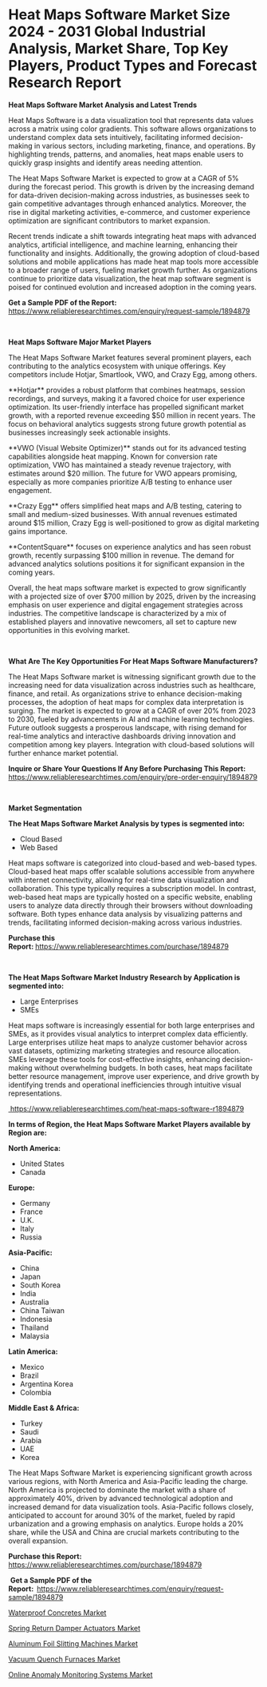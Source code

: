<p><h1>Heat Maps Software Market Size 2024 - 2031 Global Industrial Analysis, Market Share, Top Key Players, Product Types and Forecast Research Report</h1></p><p><strong>Heat Maps Software Market Analysis and Latest Trends</strong></p>
<p><p>Heat Maps Software is a data visualization tool that represents data values across a matrix using color gradients. This software allows organizations to understand complex data sets intuitively, facilitating informed decision-making in various sectors, including marketing, finance, and operations. By highlighting trends, patterns, and anomalies, heat maps enable users to quickly grasp insights and identify areas needing attention.</p><p>The Heat Maps Software Market is expected to grow at a CAGR of 5% during the forecast period. This growth is driven by the increasing demand for data-driven decision-making across industries, as businesses seek to gain competitive advantages through enhanced analytics. Moreover, the rise in digital marketing activities, e-commerce, and customer experience optimization are significant contributors to market expansion. </p><p>Recent trends indicate a shift towards integrating heat maps with advanced analytics, artificial intelligence, and machine learning, enhancing their functionality and insights. Additionally, the growing adoption of cloud-based solutions and mobile applications has made heat map tools more accessible to a broader range of users, fueling market growth further. As organizations continue to prioritize data visualization, the heat map software segment is poised for continued evolution and increased adoption in the coming years.</p></p>
<p><strong>Get a Sample PDF of the Report:&nbsp;</strong> <a href="https://www.reliableresearchtimes.com/enquiry/request-sample/1894879?utm_campaign=1612&utm_medium=2&utm_source=Github&utm_content=ia&utm_term=24102024&utm_id=heat-maps-software">https://www.reliableresearchtimes.com/enquiry/request-sample/1894879</a></p>
<p>&nbsp;</p>
<p><strong>Heat Maps Software Major Market Players</strong></p>
<p><p>The Heat Maps Software Market features several prominent players, each contributing to the analytics ecosystem with unique offerings. Key competitors include Hotjar, Smartlook, VWO, and Crazy Egg, among others. </p><p>**Hotjar** provides a robust platform that combines heatmaps, session recordings, and surveys, making it a favored choice for user experience optimization. Its user-friendly interface has propelled significant market growth, with a reported revenue exceeding $50 million in recent years. The focus on behavioral analytics suggests strong future growth potential as businesses increasingly seek actionable insights.</p><p>**VWO (Visual Website Optimizer)** stands out for its advanced testing capabilities alongside heat mapping. Known for conversion rate optimization, VWO has maintained a steady revenue trajectory, with estimates around $20 million. The future for VWO appears promising, especially as more companies prioritize A/B testing to enhance user engagement.</p><p>**Crazy Egg** offers simplified heat maps and A/B testing, catering to small and medium-sized businesses. With annual revenues estimated around $15 million, Crazy Egg is well-positioned to grow as digital marketing gains importance. </p><p>**ContentSquare** focuses on experience analytics and has seen robust growth, recently surpassing $100 million in revenue. The demand for advanced analytics solutions positions it for significant expansion in the coming years.</p><p>Overall, the heat maps software market is expected to grow significantly with a projected size of over $700 million by 2025, driven by the increasing emphasis on user experience and digital engagement strategies across industries. The competitive landscape is characterized by a mix of established players and innovative newcomers, all set to capture new opportunities in this evolving market.</p></p>
<p>&nbsp;</p>
<p><strong>What Are The Key Opportunities For Heat Maps Software Manufacturers?</strong></p>
<p><p>The Heat Maps Software market is witnessing significant growth due to the increasing need for data visualization across industries such as healthcare, finance, and retail. As organizations strive to enhance decision-making processes, the adoption of heat maps for complex data interpretation is surging. The market is expected to grow at a CAGR of over 20% from 2023 to 2030, fueled by advancements in AI and machine learning technologies. Future outlook suggests a prosperous landscape, with rising demand for real-time analytics and interactive dashboards driving innovation and competition among key players. Integration with cloud-based solutions will further enhance market potential.</p></p>
<p><strong>Inquire or Share Your Questions If Any Before Purchasing This Report:</strong> <a href="https://www.reliableresearchtimes.com/enquiry/pre-order-enquiry/1894879?utm_campaign=1612&utm_medium=2&utm_source=Github&utm_content=ia&utm_term=24102024&utm_id=heat-maps-software">https://www.reliableresearchtimes.com/enquiry/pre-order-enquiry/1894879</a></p>
<p>&nbsp;</p>
<p><strong>Market Segmentation</strong></p>
<p><strong>The Heat Maps Software Market Analysis by types is segmented into:</strong></p>
<p><ul><li>Cloud Based</li><li>Web Based</li></ul></p>
<p><p>Heat maps software is categorized into cloud-based and web-based types. Cloud-based heat maps offer scalable solutions accessible from anywhere with internet connectivity, allowing for real-time data visualization and collaboration. This type typically requires a subscription model. In contrast, web-based heat maps are typically hosted on a specific website, enabling users to analyze data directly through their browsers without downloading software. Both types enhance data analysis by visualizing patterns and trends, facilitating informed decision-making across various industries.</p></p>
<p><strong>Purchase this Report:&nbsp;</strong><a href="https://www.reliableresearchtimes.com/purchase/1894879?utm_campaign=1612&utm_medium=2&utm_source=Github&utm_content=ia&utm_term=24102024&utm_id=heat-maps-software">https://www.reliableresearchtimes.com/purchase/1894879</a></p>
<p>&nbsp;</p>
<p><strong>The Heat Maps Software Market Industry Research by Application is segmented into:</strong></p>
<p><ul><li>Large Enterprises</li><li>SMEs</li></ul></p>
<p><p>Heat maps software is increasingly essential for both large enterprises and SMEs, as it provides visual analytics to interpret complex data efficiently. Large enterprises utilize heat maps to analyze customer behavior across vast datasets, optimizing marketing strategies and resource allocation. SMEs leverage these tools for cost-effective insights, enhancing decision-making without overwhelming budgets. In both cases, heat maps facilitate better resource management, improve user experience, and drive growth by identifying trends and operational inefficiencies through intuitive visual representations.</p></p>
<p><a href="https://www.reliableresearchtimes.com/heat-maps-software-r1894879?utm_campaign=1612&utm_medium=2&utm_source=Github&utm_content=ia&utm_term=24102024&utm_id=heat-maps-software">&nbsp;https://www.reliableresearchtimes.com/heat-maps-software-r1894879</a></p>
<p><strong>In terms of Region, the Heat Maps Software Market Players available by Region are:</strong></p>
<p>
    <p> <strong> North America: </strong>
        <ul>
            <li>United States</li>
            <li>Canada</li>
        </ul>
        </p> 
    <p> <strong> Europe: </strong>
        <ul>
            <li>Germany</li>
            <li>France</li>
            <li>U.K.</li>
            <li>Italy</li>
            <li>Russia</li>
        </ul>
        </p> 
    <p> <strong> Asia-Pacific: </strong>
        <ul>
            <li>China</li>
            <li>Japan</li>
            <li>South Korea</li>
            <li>India</li>
            <li>Australia</li>
            <li>China Taiwan</li>
            <li>Indonesia</li>
            <li>Thailand</li>
            <li>Malaysia</li>
        </ul>
        </p> 
    <p> <strong> Latin America: </strong>
        <ul>
            <li>Mexico</li>
            <li>Brazil</li>
            <li>Argentina Korea</li>
            <li>Colombia</li>
        </ul>
        </p> 
    <p> <strong> Middle East & Africa: </strong>
        <ul>
            <li>Turkey</li>
            <li>Saudi</li>
            <li>Arabia</li>
            <li>UAE</li>
            <li>Korea</li>
        </ul>
    </p>
    </p>
<p><p>The Heat Maps Software Market is experiencing significant growth across various regions, with North America and Asia-Pacific leading the charge. North America is projected to dominate the market with a share of approximately 40%, driven by advanced technological adoption and increased demand for data visualization tools. Asia-Pacific follows closely, anticipated to account for around 30% of the market, fueled by rapid urbanization and a growing emphasis on analytics. Europe holds a 20% share, while the USA and China are crucial markets contributing to the overall expansion.</p></p>
<p><strong>Purchase this Report: </strong><a href="https://www.reliableresearchtimes.com/purchase/1894879?utm_campaign=1612&utm_medium=2&utm_source=Github&utm_content=ia&utm_term=24102024&utm_id=heat-maps-software">https://www.reliableresearchtimes.com/purchase/1894879</a></p>
<p>&nbsp;<strong>Get a Sample PDF of the Report:&nbsp;&nbsp;</strong><a href="https://www.reliableresearchtimes.com/enquiry/request-sample/1894879?utm_campaign=1612&utm_medium=2&utm_source=Github&utm_content=ia&utm_term=24102024&utm_id=heat-maps-software">https://www.reliableresearchtimes.com/enquiry/request-sample/1894879</a></p>
<p><strong></strong></p>
<p><p><a href="https://www.linkedin.com/pulse/in-depth-waterproof-concretes-market-review-size-share-51cagr-p58xf?utm_campaign=1612&utm_medium=2&utm_source=Github&utm_content=ia&utm_term=24102024&utm_id=heat-maps-software">Waterproof Concretes Market</a></p><p><a href="https://www.linkedin.com/pulse/spring-return-damper-actuators-market-growth-outlook-from-ca75e?utm_campaign=1612&utm_medium=2&utm_source=Github&utm_content=ia&utm_term=24102024&utm_id=heat-maps-software">Spring Return Damper Actuators Market</a></p><p><a href="https://www.linkedin.com/pulse/aluminum-foil-slitting-machines-industry-sector-market-coa6e?utm_campaign=1612&utm_medium=2&utm_source=Github&utm_content=ia&utm_term=24102024&utm_id=heat-maps-software">Aluminum Foil Slitting Machines Market</a></p><p><a href="https://www.linkedin.com/pulse/future-vacuum-quench-furnaces-market-global-forecast-ddkme?utm_campaign=1612&utm_medium=2&utm_source=Github&utm_content=ia&utm_term=24102024&utm_id=heat-maps-software">Vacuum Quench Furnaces Market</a></p><p><a href="https://www.linkedin.com/pulse/online-anomaly-monitoring-systems-market-research-report-ygv2e?utm_campaign=1612&utm_medium=2&utm_source=Github&utm_content=ia&utm_term=24102024&utm_id=heat-maps-software">Online Anomaly Monitoring Systems Market</a></p></p>